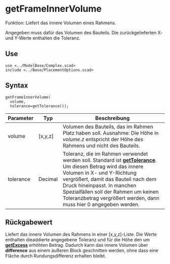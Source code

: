 # getFrameInnerVolume

Funktion: Liefert das innere Volumen eines Rahmens.

Angegeben muss dafür das Volumen des Bauteils. Die zurückgelieferten X- und Y-Werte enthalten die Toleranz.

## Use
```
use <../ModelBase/Complex.scad>
include <../Base/PlacementOptions.scad>
```

## Syntax
```
getFrameInnerVolume(
  volume, 
  tolerance=getTolerance());
```

| Parameter | Typ | Beschreibung |
| ------ | ------ | ------ |
| volume | \[x,y,z] | Volumen des Bauteils, das im Rahmen Platz haben soll. Ausnahme: Die Höhe in *volume.z* entspricht der Höhe des Rahmens und nicht des Bauteils. |
| tolerance | Decimal | Toleranz, die im Rahmen verwendet werden soll. Standard ist [__getTolerance__](../Base/getTolerance.md). Um diesen Betrag wird das innere Volumen in X- und Y-Richtung vergrößert, damit das Bauteil nach dem Druck hineinpasst. In manchen Spezialfällen soll der Rahmen um keinen Toleranzbetrag vergrößert werden, dann muss hier 0 angegeben werden. |

## Rückgabewert
Liefert das innere Volumen des Rahmens in einer \[x,y,z]-Liste. Die Werte enthalten dieaddierte  angegebene Toleranz und für die Höhe den um [__getExcess__](../Base/getExcess.md) erhöhten Betrag. Dadurch kann das innere Volumen über __difference__ aus einem äußeren Block geschnitten werden, ohne dass eine Fläche durch Rundungsdifferenz erhalten bleibt.
